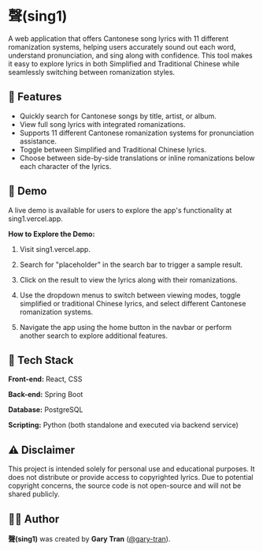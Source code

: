 
# 聲(sing1)

A web application that offers Cantonese song lyrics with 11 different romanization systems, helping users accurately sound out each word, understand pronunciation, and sing along with confidence. This tool makes it easy to explore lyrics in both Simplified and Traditional Chinese while seamlessly switching between romanization styles.


## 📌 Features

- Quickly search for Cantonese songs by title, artist, or album.
- View full song lyrics with integrated romanizations.
- Supports 11 different Cantonese romanization systems for pronunciation assistance.
- Toggle between Simplified and Traditional Chinese lyrics.
- Choose between side-by-side translations or inline romanizations below each character of the lyrics.


## 🔗 Demo

A live demo is available for users to explore the app's functionality at sing1.vercel.app.

**How to Explore the Demo:**

1. Visit sing1.vercel.app.

2. Search for "placeholder" in the search bar to trigger a sample result.

3. Click on the result to view the lyrics along with their romanizations.

4. Use the dropdown menus to switch between viewing modes, toggle simplified or traditional Chinese lyrics, and select different Cantonese romanization systems.

5. Navigate the app using the home button in the navbar or perform another search to explore additional features.
## 🔧 Tech Stack

**Front-end:** React, CSS

**Back-end:** Spring Boot

**Database:** PostgreSQL

**Scripting:** Python (both standalone and executed via backend service)


## ⚠️ Disclaimer

This project is intended solely for personal use and educational purposes. It does not distribute or provide access to copyrighted lyrics. Due to potential copyright concerns, the source code is not open-source and will not be shared publicly.
## 👨‍💻 Author

**聲(sing1)** was created by **Gary Tran** ([@gary-tran](https://www.github.com/gary-tran)).